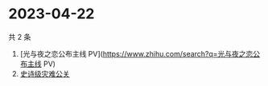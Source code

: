 # 2023-04-22

共 2 条

<!-- BEGIN -->
<!-- 最后更新时间 Sat Apr 22 2023 13:10:08 GMT+0800 (China Standard Time) -->

1. [光与夜之恋公布主线 PV](https://www.zhihu.com/search?q=光与夜之恋公布主线 PV)
1. [史诗级灾难公关](https://www.zhihu.com/search?q=史诗级灾难公关)

<!-- END -->
